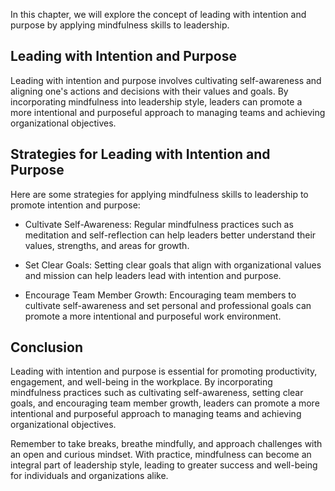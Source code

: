 
In this chapter, we will explore the concept of leading with intention and purpose by applying mindfulness skills to leadership.

Leading with Intention and Purpose
----------------------------------

Leading with intention and purpose involves cultivating self-awareness and aligning one's actions and decisions with their values and goals. By incorporating mindfulness into leadership style, leaders can promote a more intentional and purposeful approach to managing teams and achieving organizational objectives.

Strategies for Leading with Intention and Purpose
-------------------------------------------------

Here are some strategies for applying mindfulness skills to leadership to promote intention and purpose:

* Cultivate Self-Awareness: Regular mindfulness practices such as meditation and self-reflection can help leaders better understand their values, strengths, and areas for growth.

* Set Clear Goals: Setting clear goals that align with organizational values and mission can help leaders lead with intention and purpose.

* Encourage Team Member Growth: Encouraging team members to cultivate self-awareness and set personal and professional goals can promote a more intentional and purposeful work environment.

Conclusion
----------

Leading with intention and purpose is essential for promoting productivity, engagement, and well-being in the workplace. By incorporating mindfulness practices such as cultivating self-awareness, setting clear goals, and encouraging team member growth, leaders can promote a more intentional and purposeful approach to managing teams and achieving organizational objectives.

Remember to take breaks, breathe mindfully, and approach challenges with an open and curious mindset. With practice, mindfulness can become an integral part of leadership style, leading to greater success and well-being for individuals and organizations alike.
